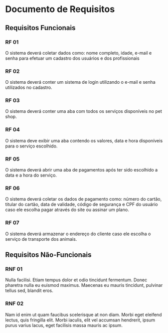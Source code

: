 # Documento de Requisitos

## Requisitos Funcionais

### RF 01

O sistema deverá coletar dados como: nome completo, idade, e-mail e senha para efetuar um cadastro dos usuários e dos profissionais

### RF 02

O sistema deverá conter um sistema de login utilizando o e-mail e senha utilizados no cadastro.

### RF 03 

O sistema deverá conter uma aba com todos os serviços disponíveis no pet shop.

### RF 04

O sistema deve exibir uma aba contendo os valores, data e hora disponíveis para o serviço escolhido.

### RF 05 

O sistema deverá abrir uma aba de pagamentos após ter sido escolhido a data e a hora do serviço.

### RF 06 

O sistema deverá coletar os dados de pagamento como: número do cartão, titular do cartão, data de validade, código de segurança e CPF do usuário caso ele escolha pagar através do site ou assinar um plano.

### RF 07

O sistema deverá armazenar o endereço do cliente caso ele escolha o serviço de transporte dos animais.


## Requisitos Não-Funcionais

### RNF 01

Nulla facilisi. Etiam tempus dolor et odio tincidunt fermentum. Donec pharetra nulla eu euismod maximus. Maecenas eu mauris tincidunt, pulvinar tellus sed, blandit eros.

### RNF 02

Nam id enim ut quam faucibus scelerisque at non diam. Morbi eget eleifend lectus, quis fringilla elit. Morbi iaculis, elit vel accumsan hendrerit, ipsum purus varius lacus, eget facilisis massa mauris ac ipsum.
